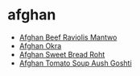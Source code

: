 # afghan

 * [Afghan Beef Raviolis Mantwo](index/a/afghan-beef-raviolis-mantwo.json)
 * [Afghan Okra](index/a/afghan-okra.json)
 * [Afghan Sweet Bread Roht](index/a/afghan-sweet-bread-roht.json)
 * [Afghan Tomato Soup Aush Goshti](index/a/afghan-tomato-soup-aush-goshti.json)
